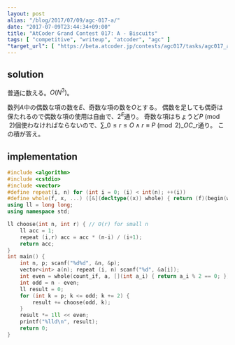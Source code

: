 ```yaml
---
layout: post
alias: "/blog/2017/07/09/agc-017-a/"
date: "2017-07-09T23:44:34+09:00"
title: "AtCoder Grand Contest 017: A - Biscuits"
tags: [ "competitive", "writeup", "atcoder", "agc" ]
"target_url": [ "https://beta.atcoder.jp/contests/agc017/tasks/agc017_a" ]
---
```


## solution

普通に数える。$O(N^3)$。

数列$A$中の偶数な項の数を$E$、奇数な項の数を$O$とする。
偶数を足しても偶奇は保たれるので偶数な項の使用は自由で、$2^E$通り。
奇数な項はちょうど$P \pmod{2}$個使わなければならないので、$\sum\_{0 \le r \le O \land r \equiv P \pmod{2}} {}\_OC\_r$通り。
この積が答え。

## implementation

``` c++
#include <algorithm>
#include <cstdio>
#include <vector>
#define repeat(i, n) for (int i = 0; (i) < int(n); ++(i))
#define whole(f, x, ...) ([&](decltype((x)) whole) { return (f)(begin(whole), end(whole), ## __VA_ARGS__); })(x)
using ll = long long;
using namespace std;

ll choose(int n, int r) { // O(r) for small n
    ll acc = 1;
    repeat (i,r) acc = acc * (n-i) / (i+1);
    return acc;
}
int main() {
    int n, p; scanf("%d%d", &n, &p);
    vector<int> a(n); repeat (i, n) scanf("%d", &a[i]);
    int even = whole(count_if, a, [](int a_i) { return a_i % 2 == 0; });
    int odd = n - even;
    ll result = 0;
    for (int k = p; k <= odd; k += 2) {
        result += choose(odd, k);
    }
    result *= 1ll << even;
    printf("%lld\n", result);
    return 0;
}
```
